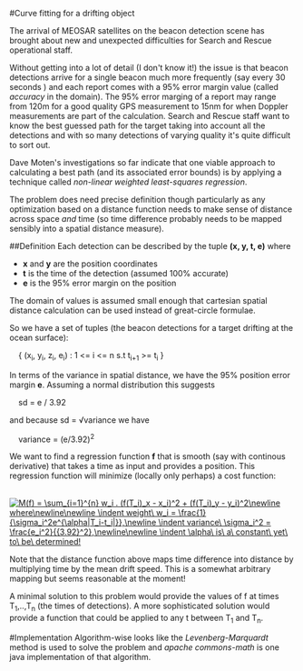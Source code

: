 #Curve fitting for a drifting object

The arrival of MEOSAR satellites on the beacon detection scene has brought about new and unexpected difficulties for Search and
Rescue operational staff. 

Without getting into a lot of detail (I don't know it!) the issue is that beacon detections arrive for a single beacon much more frequently (say every 30 seconds
) and each report comes with a 95% error margin value (called *accuracy* in the domain). The 95% error marging of a report may range from 120m for a good quality 
GPS measurement to 15nm for when Doppler measurements are part of the calculation. Search and Rescue staff want to know the best guessed
path for the target taking into account all the detections and with so many detections of varying quality it's quite difficult to sort out.

Dave Moten's investigations so far indicate that one viable approach to calculating a best path (and its associated error bounds) is by applying a technique called *non-linear weighted least-squares regression*.

The problem does need precise definition though particularly as any optimization based on a distance function needs to make sense of distance across space *and* time (so time difference probably needs to be mapped sensibly into a spatial distance measure).

##Definition
Each detection can be described by the tuple **(x, y, t, e)** where 
* **x** and **y** are the position coordinates 
* **t** is the time of the detection (assumed 100% accurate)
* **e** is the 95% error margin on the position 

The domain of values is assumed small enough that cartesian spatial distance calculation can be used instead of great-circle formulae.

So we have a set of tuples (the beacon detections for a target drifting at the ocean surface):

&nbsp;&nbsp;&nbsp;&nbsp;{ (x<sub>i</sub>, y<sub>i</sub>, z<sub>i</sub>, e<sub>i</sub>) : 1 <= i <= n s.t t<sub>i+1</sub> >= t<sub>i</sub> }

In terms of the variance in spatial distance, we have the 95% position error margin **e**. Assuming a normal distribution this suggests

&nbsp;&nbsp;&nbsp;&nbsp;sd = e / 3.92

and because sd = &radic;variance we have 

&nbsp;&nbsp;&nbsp;&nbsp;variance = (e/3.92)<sup>2</sup>

We want to find a regression function **f** that is smooth (say with continous derivative) that takes a time as input and provides a position. This regression function will minimize (locally only perhaps) a cost function:

&nbsp;&nbsp;&nbsp;&nbsp;<a href="https://www.codecogs.com/eqnedit.php?latex=\fn_jvn&space;M(f)&space;=&space;\sum_{i=1}^{n}&space;w_i&space;.&space;(f(T_i)_x&space;-&space;x_i)^2&space;&plus;&space;(f(T_i)_y&space;-&space;y_i)^2\newline&space;where\newline\newline&space;\indent&space;weight\&space;w_i&space;=&space;\frac{1}{\sigma_i^2e^{\alpha|T_i-t_i|}},\newline&space;\indent&space;variance\&space;\sigma_i^2&space;=&space;\frac{e_i^2}{{3.92}^2},\newline\newline&space;\indent&space;\alpha\&space;is\&space;a\&space;constant\&space;yet\&space;to\&space;be\&space;determined!" target="_blank"><img src="https://latex.codecogs.com/gif.latex?\fn_jvn&space;M(f)&space;=&space;\sum_{i=1}^{n}&space;w_i&space;.&space;(f(T_i)_x&space;-&space;x_i)^2&space;&plus;&space;(f(T_i)_y&space;-&space;y_i)^2\newline&space;where\newline\newline&space;\indent&space;weight\&space;w_i&space;=&space;\frac{1}{\sigma_i^2e^{\alpha|T_i-t_i|}},\newline&space;\indent&space;variance\&space;\sigma_i^2&space;=&space;\frac{e_i^2}{{3.92}^2},\newline\newline&space;\indent&space;\alpha\&space;is\&space;a\&space;constant\&space;yet\&space;to\&space;be\&space;determined!" title="M(f) = \sum_{i=1}^{n} w_i . (f(T_i)_x - x_i)^2 + (f(T_i)_y - y_i)^2\newline where\newline\newline \indent weight\ w_i = \frac{1}{\sigma_i^2e^{\alpha|T_i-t_i|}},\newline \indent variance\ \sigma_i^2 = \frac{e_i^2}{{3.92}^2},\newline\newline \indent \alpha\ is\ a\ constant\ yet\ to\ be\ determined!" /></a>

Note that the distance function above maps time difference into distance by multiplying time by the mean drift speed. This is a somewhat arbitrary mapping but seems reasonable at the moment!

A minimal solution to this problem would provide the values of f at times T<sub>1</sub>,..,T<sub>n</sub> (the times of detections). A more sophisticated solution would provide a function that could be applied to any t between T<sub>1</sub> and T<sub>n</sub>.



#Implementation
Algorithm-wise looks like the *Levenberg-Marquardt* method is used to solve the problem and *apache commons-math* is one java implementation of 
that algorithm.

